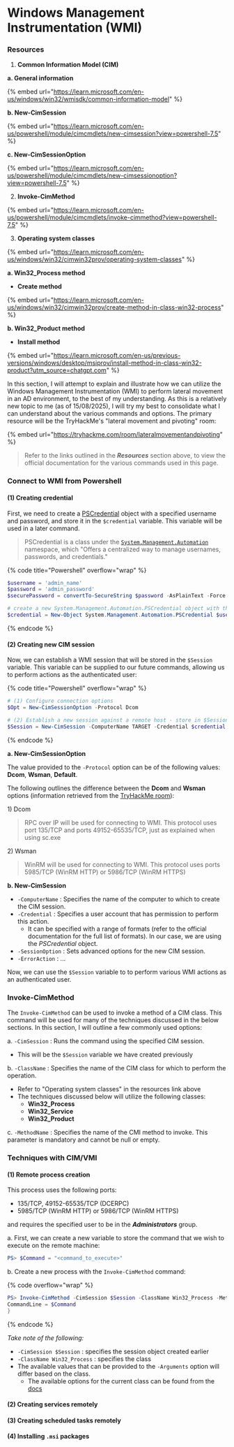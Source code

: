 # Windows Management Instrumentation (WMI)

### Resources

1. **Common Information Model (CIM)**

**a. General information**

{% embed url="https://learn.microsoft.com/en-us/windows/win32/wmisdk/common-information-model" %}

**b. New-CimSession**

{% embed url="https://learn.microsoft.com/en-us/powershell/module/cimcmdlets/new-cimsession?view=powershell-7.5" %}

**c. New-CimSessionOption**

{% embed url="https://learn.microsoft.com/en-us/powershell/module/cimcmdlets/new-cimsessionoption?view=powershell-7.5" %}



2. **Invoke-CimMethod**

{% embed url="https://learn.microsoft.com/en-us/powershell/module/cimcmdlets/invoke-cimmethod?view=powershell-7.5" %}



3. **Operating system classes**

{% embed url="https://learn.microsoft.com/en-us/windows/win32/cimwin32prov/operating-system-classes" %}

**a. Win32\_Process method**

* **Create method**

{% embed url="https://learn.microsoft.com/en-us/windows/win32/cimwin32prov/create-method-in-class-win32-process" %}

**b. Win32\_Product method**

* **Install method**

{% embed url="https://learn.microsoft.com/en-us/previous-versions/windows/desktop/msiprov/install-method-in-class-win32-product?utm_source=chatgpt.com" %}

In this section, I will attempt to explain and illustrate how we can utilize the Windows Management Instrumentation (WMI) to perform lateral movement in an AD environment, to the best of my understanding. As this is a relatively new topic to me (as of 15/08/2025), I will try my best to consolidate what I can understand about the various commands and options. The primary resource will be the TryHackMe's "lateral movement and pivoting" room: &#x20;

{% embed url="https://tryhackme.com/room/lateralmovementandpivoting" %}

> Refer to the links outlined in the _**Resources**_ section above, to view the official documentation for the various commands used in this page.

### Connect to WMI from Powershell

#### (1) Creating credential

First, we need to create a [PSCredential](https://learn.microsoft.com/en-us/dotnet/api/system.management.automation.pscredential?view=powershellsdk-7.4.0) object with a specified username and password, and store it in the `$credential` variable. This variable will be used in a later command.

> PSCredential is a class under the [`System.Management.Automation`](https://learn.microsoft.com/en-us/dotnet/api/system.management.automation?view=powershellsdk-7.4.0) namespace, which  "Offers a centralized way to manage usernames, passwords, and credentials."

{% code title="Powershell" overflow="wrap" %}
```powershell
$username = 'admin_name' 
$password = 'admin_password'
$securePassword = convertTo-SecureString $password -AsPlainText -Force;

# create a new System.Management.Automation.PSCredential object with the specified username and password - store in the $credential variable
$credential = New-Object System.Management.Automation.PSCredential $username, $securePassword;
```
{% endcode %}

#### (2) Creating new CIM session

Now, we can establish a WMI session that will be stored in the `$Session` variable. This variable can be supplied to our future commands, allowing us to perform actions as the authenticated user:

{% code title="Powershell" overflow="wrap" %}
```powershell
# (1) Configure connection options
$Opt = New-CimSessionOption -Protocol Dcom 

# (2) Establish a new session against a remote host - store in $Session variable
$Session = New-CimSession -ComputerName TARGET -Credential $credential -SessionOption $Opt -ErrorAction Stop
```
{% endcode %}

**a. New-CimSessionOption**

The value provided to the `-Protocol` option can be of the following values: **Dcom**, **Wsman**, **Default**.

The following outlines the difference between the **Dcom** and **Wsman** options (information retrieved from the [TryHackMe room](./)):

1\)  Dcom

> RPC over IP will be used for connecting to WMI. This protocol uses port 135/TCP and ports 49152-65535/TCP, just as explained when using sc.exe

2\) Wsman

> WinRM will be used for connecting to WMI. This protocol uses ports 5985/TCP (WinRM HTTP) or 5986/TCP (WinRM HTTPS)

**b. New-CimSession**

* `-ComputerName` : Specifies the name of the computer to which to create the CIM session.&#x20;
* `-Credential` : Specifies a user account that has permission to perform this action.
  * It can be specified with a range of formats (refer to the official documentation for the full list of formats). In our case, we are using the _PSCredential_ object.
* `-SessionOption` : Sets advanced options for the new CIM session.
* `-ErrorAction` :  ...

Now, we can use the `$Session` variable to to perform various WMI actions as an authenticated user.

### Invoke-CimMethod

The `Invoke-CimMethod` can be used to invoke a method of a CIM class. This command will be used for many of the techniques discussed in the below sections. In this section, I will outline a few commonly used options:

a. `-CimSession` : Runs the command using the specified CIM session.

* This will be the `$Session` variable we have created previously

b. `-ClassName` : Specifies the name of the CIM class for which to perform the operation.&#x20;

* Refer to "Operating system classes" in the resources link above
* The techniques discussed below will utilize the following classes:
  * **Win32\_Process**
  * **Win32\_Service**
  * **Win32\_Product**

c. `-MethodName` : Specifies the name of the CMI method to invoke. This parameter is mandatory and cannot be null or empty.

### Techniques with CIM/VMI

#### (1) Remote process creation

This process uses the following ports:

* 135/TCP, 49152-65535/TCP (DCERPC)
* 5985/TCP (WinRM HTTP) or 5986/TCP (WinRM HTTPS)

and requires the specified user to be in the _**Administrators**_ group.

a. First, we can create a new variable to store the command that we wish to execute on the remote machine:

```powershell
PS> $Command = "<command_to_execute>"
```

b. Create a new process with the `Invoke-CimMethod` command:&#x20;

{% code overflow="wrap" %}
```powershell
PS> Invoke-CimMethod -CimSession $Session -ClassName Win32_Process -MethodName Create -Arguments @{
CommandLine = $Command
} 
```
{% endcode %}

_Take note of the following:_

* `-CimSession $Session` : specifies the session object created earlier
* `-ClassName Win32_Process` : specifies the class
* The available values that can be provided to the `-Arguments` option will differ based on the class.&#x20;
  * The available options for the current class can be found from the [docs](https://learn.microsoft.com/en-us/windows/win32/cimwin32prov/create-method-in-class-win32-process)&#x20;

#### (2) Creating services remotely





#### (3) Creating scheduled tasks remotely

#### (4) Installing `.msi` packages


